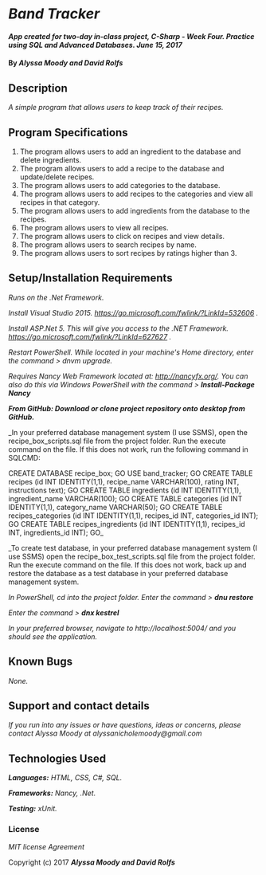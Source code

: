 # _Band Tracker_

#### _App created for two-day in-class project, C-Sharp - Week Four. Practice using SQL and Advanced Databases. June 15, 2017_

#### By _**Alyssa Moody and David Rolfs**_

## Description

_A simple program that allows users to keep track of their recipes._

## Program Specifications

1. The program allows users to add an ingredient to the database and delete ingredients. 
2. The program allows users to add a recipe to the database and update/delete recipes.
3. The program allows users to add categories to the database.
4. The program allows users to add recipes to the categories and view all recipes in that category.
5. The program allows users to add ingredients from the database to the recipes.  
6. The program allows users to view all recipes. 
7. The program allows users to click on recipes and view details.
8. The program allows users to search recipes by name.
9. The program allows users to sort recipes by ratings higher than 3.

## Setup/Installation Requirements

_Runs on the .Net Framework._

_Install Visual Studio 2015. https://go.microsoft.com/fwlink/?LinkId=532606 ._

_Install ASP.Net 5. This will give you access to the .NET Framework. https://go.microsoft.com/fwlink/?LinkId=627627 ._

_Restart PowerShell. While located in your machine's Home directory, enter the command > dnvm upgrade._

_Requires Nancy Web Framework located at: http://nancyfx.org/. You can also do this via Windows PowerShell with the command > **Install-Package Nancy**_

_**From GitHub: Download or clone project repository onto desktop from GitHub.**_

_In your preferred database management system (I use SSMS), open the recipe_box_scripts.sql file from the project folder. Run the execute command on the file. If this does not work, run the following command in SQLCMD:

CREATE DATABASE recipe_box; GO USE band_tracker; GO CREATE TABLE recipes (id INT IDENTITY(1,1), recipe_name VARCHAR(100), rating INT, instructions text); GO CREATE TABLE ingredients (id INT IDENTITY(1,1), ingredient_name VARCHAR(100); GO CREATE TABLE categories (id INT IDENTITY(1,1), category_name VARCHAR(50); GO CREATE TABLE recipes_categories (id INT IDENTITY(1,1), recipes_id INT, categories_id INT); GO CREATE TABLE recipes_ingredients (id INT IDENTITY(1,1), recipes_id INT, ingredients_id INT); GO_

_To create test database, in your preferred database management system (I use SSMS) open the recipe_box_test_scripts.sql file from the project folder. Run the execute command on the file. If this does not work, back up and restore the database as a test database in your preferred database management system.

_In PowerShell, cd into the project folder. Enter the command > **dnu restore**_

_Enter the command > **dnx kestrel**_

_In your preferred browser, navigate to http://localhost:5004/ and you should see the application._

## Known Bugs

_None._

## Support and contact details

_If you run into any issues or have questions, ideas or concerns, please contact Alyssa Moody at alyssanicholemoody@gmail.com_

## Technologies Used

_**Languages:** HTML, CSS, C#, SQL._

_**Frameworks:** Nancy, .Net._

_**Testing:** xUnit._

### License

*MIT license Agreement*

Copyright (c) 2017 **_Alyssa Moody and David Rolfs_**
